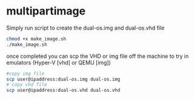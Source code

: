 # multipartimage

Simply run script to create the dual-os.img and dual-os.vhd file

```bash
chmod +x make_image.sh
./make_image.sh
```

once completed you can scp the VHD or img file off the machine to try in emulators (Hyper-V [vhd] or QEMU [img])

```bash
#copy img file
scp user@ipaddress:dual-os.img dual-os.img
# copy vhd file
scp user@ipaddress:dual-os.vhd dual-os.vhd
```
